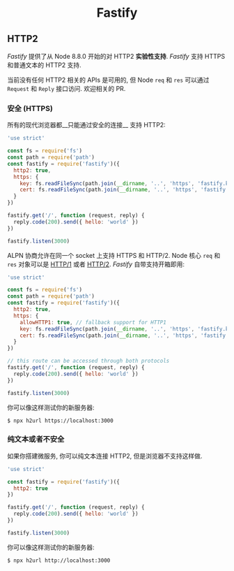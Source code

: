 <h1 align="center">Fastify</h1>

## HTTP2

_Fastify_ 提供了从 Node 8.8.0 开始的对 HTTP2 **实验性支持**. _Fastify_ 支持 HTTPS 和普通文本的 HTTP2 支持.

当前没有任何 HTTP2 相关的 APIs 是可用的, 但 Node `req` 和 `res` 可以通过 `Request` 和 `Reply` 接口访问. 欢迎相关的 PR.

### 安全 (HTTPS)

所有的现代浏览器都__只能通过安全的连接__ 支持 HTTP2:

```js
'use strict'

const fs = require('fs')
const path = require('path')
const fastify = require('fastify')({
  http2: true,
  https: {
    key: fs.readFileSync(path.join(__dirname, '..', 'https', 'fastify.key')),
    cert: fs.readFileSync(path.join(__dirname, '..', 'https', 'fastify.cert'))
  }
})

fastify.get('/', function (request, reply) {
  reply.code(200).send({ hello: 'world' })
})

fastify.listen(3000)
```

ALPN 协商允许在同一个 socket 上支持 HTTPS 和 HTTP/2.
Node 核心 `req` 和 `res` 对象可以是 [HTTP/1](https://nodejs.org/api/http.html)
或者 [HTTP/2](https://nodejs.org/api/http2.html).
_Fastify_ 自带支持开箱即用:

```js
'use strict'

const fs = require('fs')
const path = require('path')
const fastify = require('fastify')({
  http2: true,
  https: {
    allowHTTP1: true, // fallback support for HTTP1
    key: fs.readFileSync(path.join(__dirname, '..', 'https', 'fastify.key')),
    cert: fs.readFileSync(path.join(__dirname, '..', 'https', 'fastify.cert'))
  }
})

// this route can be accessed through both protocols
fastify.get('/', function (request, reply) {
  reply.code(200).send({ hello: 'world' })
})

fastify.listen(3000)
```

你可以像这样测试你的新服务器:

```
$ npx h2url https://localhost:3000
```

### 纯文本或者不安全

如果你搭建微服务, 你可以纯文本连接 HTTP2, 但是浏览器不支持这样做.

```js
'use strict'

const fastify = require('fastify')({
  http2: true
})

fastify.get('/', function (request, reply) {
  reply.code(200).send({ hello: 'world' })
})

fastify.listen(3000)
```

你可以像这样测试你的新服务器:

```
$ npx h2url http://localhost:3000
```

